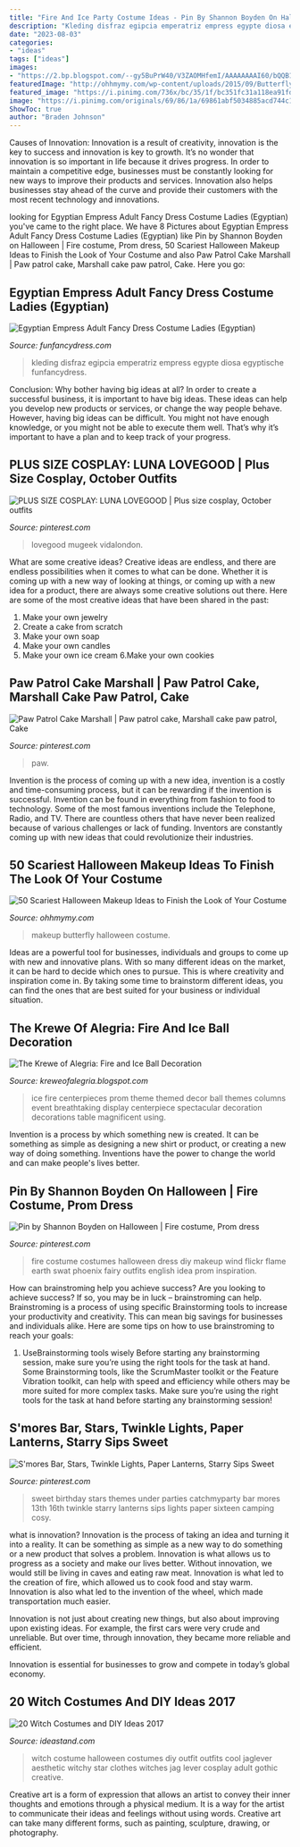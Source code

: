 ```yaml
---
title: "Fire And Ice Party Costume Ideas - Pin By Shannon Boyden On Halloween"
description: "Kleding disfraz egipcia emperatriz empress egypte diosa egyptische funfancydress"
date: "2023-08-03"
categories:
- "ideas"
tags: ["ideas"]
images:
- "https://2.bp.blogspot.com/--gy5BuPrW40/V3ZAOMHfemI/AAAAAAAAI60/bQQB1JDHOG0AzY4Ysmqw-Xy4f2ClHld-wCLcB/s1600/1e2c49661dee6b734e261e343d5d4584.jpg"
featuredImage: "http://ohhmymy.com/wp-content/uploads/2015/09/Butterfly.jpg"
featured_image: "https://i.pinimg.com/736x/bc/35/1f/bc351fc31a118ea91fd4440469da4f17.jpg"
image: "https://i.pinimg.com/originals/69/86/1a/69861abf5034885acd744c1d6091bafc.jpg"
ShowToc: true
author: "Braden Johnson"
---
```



Causes of Innovation:
Innovation is a result of creativity, innovation is the key to success and innovation is key to growth. It’s no wonder that innovation is so important in life because it drives progress. In order to maintain a competitive edge, businesses must be constantly looking for new ways to improve their products and services. Innovation also helps businesses stay ahead of the curve and provide their customers with the most recent technology and innovations.

	

		
looking for Egyptian Empress Adult Fancy Dress Costume Ladies (Egyptian) you've came to the right place. We have 8 Pictures about Egyptian Empress Adult Fancy Dress Costume Ladies (Egyptian) like Pin by Shannon Boyden on Halloween | Fire costume, Prom dress, 50 Scariest Halloween Makeup Ideas to Finish the Look of Your Costume and also Paw Patrol Cake Marshall | Paw patrol cake, Marshall cake paw patrol, Cake. Here you go:
		
    
## Egyptian Empress Adult Fancy Dress Costume Ladies (Egyptian)

<img loading=lazy src="https://www.funfancydress.com/media/catalog/product/cache/1/image/1200x/040ec09b1e35df139433887a97daa66f/S/A/SANC_3277.jpg" onerror="this.onerror=null;this.src='https://tse4.mm.bing.net/th?id=OIP.dd-pM6vkBt8izTLoXJpwKwHaNm&amp;pid=15.1';" alt="Egyptian Empress Adult Fancy Dress Costume Ladies (Egyptian)">

_Source: funfancydress.com_

>kleding disfraz egipcia emperatriz empress egypte diosa egyptische funfancydress. 

	

Conclusion: Why bother having big ideas at all?
In order to create a successful business, it is important to have big ideas. These ideas can help you develop new products or services, or change the way people behave. However, having big ideas can be difficult. You might not have enough knowledge, or you might not be able to execute them well. That’s why it’s important to have a plan and to keep track of your progress.

    
## PLUS SIZE COSPLAY: LUNA LOVEGOOD | Plus Size Cosplay, October Outfits

<img loading=lazy src="https://i.pinimg.com/736x/bc/35/1f/bc351fc31a118ea91fd4440469da4f17.jpg" onerror="this.onerror=null;this.src='https://tse2.mm.bing.net/th?id=OIP.w-FvEWRiPBbHAFgKFtJbqQHaLH&amp;pid=15.1';" alt="PLUS SIZE COSPLAY: LUNA LOVEGOOD | Plus size cosplay, October outfits">

_Source: pinterest.com_

>lovegood mugeek vidalondon. 

	

What are some creative ideas?
Creative ideas are endless, and there are endless possibilities when it comes to what can be done. Whether it is coming up with a new way of looking at things, or coming up with a new idea for a product, there are always some creative solutions out there. Here are some of the most creative ideas that have been shared in the past:
1. Make your own jewelry 
2. Create a cake from scratch 
3. Make your own soap 
4. Make your own candles 
5. Make your own ice cream 
6.Make your own cookies 

    
## Paw Patrol Cake Marshall | Paw Patrol Cake, Marshall Cake Paw Patrol, Cake

<img loading=lazy src="https://i.pinimg.com/736x/b2/94/d9/b294d98dce373a55c348c3f0f9c17f1c.jpg" onerror="this.onerror=null;this.src='https://tse2.mm.bing.net/th?id=OIP.8qEz7DmQY1jvfSKqCGVtcQHaLF&amp;pid=15.1';" alt="Paw Patrol Cake Marshall | Paw patrol cake, Marshall cake paw patrol, Cake">

_Source: pinterest.com_

>paw. 

	

Invention is the process of coming up with a new idea, invention is a costly and time-consuming process, but it can be rewarding if the invention is successful. Invention can be found in everything from fashion to food to technology. Some of the most famous inventions include the Telephone, Radio, and TV. There are countless others that have never been realized because of various challenges or lack of funding. Inventors are constantly coming up with new ideas that could revolutionize their industries.

    
## 50 Scariest Halloween Makeup Ideas To Finish The Look Of Your Costume

<img loading=lazy src="http://ohhmymy.com/wp-content/uploads/2015/09/Butterfly.jpg" onerror="this.onerror=null;this.src='https://tse2.mm.bing.net/th?id=OIP.5H5PX2I951zM2c5Nel3TrwHaJh&amp;pid=15.1';" alt="50 Scariest Halloween Makeup Ideas to Finish the Look of Your Costume">

_Source: ohhmymy.com_

>makeup butterfly halloween costume. 

	

Ideas are a powerful tool for businesses, individuals and groups to come up with new and innovative plans. With so many different ideas on the market, it can be hard to decide which ones to pursue. This is where creativity and inspiration come in. By taking some time to brainstorm different ideas, you can find the ones that are best suited for your business or individual situation.

    
## The Krewe Of Alegria: Fire And Ice Ball Decoration

<img loading=lazy src="https://2.bp.blogspot.com/--gy5BuPrW40/V3ZAOMHfemI/AAAAAAAAI60/bQQB1JDHOG0AzY4Ysmqw-Xy4f2ClHld-wCLcB/s1600/1e2c49661dee6b734e261e343d5d4584.jpg" onerror="this.onerror=null;this.src='https://tse4.mm.bing.net/th?id=OIP.ecMXSMHT0dryUuXrfQKIrgHaLI&amp;pid=15.1';" alt="The Krewe of Alegria: Fire and Ice Ball Decoration">

_Source: kreweofalegria.blogspot.com_

>ice fire centerpieces prom theme themed decor ball themes columns event breathtaking display centerpiece spectacular decoration decorations table magnificent using. 

	

Invention is a process by which something new is created. It can be something as simple as designing a new shirt or product, or creating a new way of doing something. Inventions have the power to change the world and can make people's lives better.

    
## Pin By Shannon Boyden On Halloween | Fire Costume, Prom Dress

<img loading=lazy src="https://i.pinimg.com/originals/69/86/1a/69861abf5034885acd744c1d6091bafc.jpg" onerror="this.onerror=null;this.src='https://tse2.mm.bing.net/th?id=OIP.V1FcJEM2l7ifniMcir0gSQHaJ4&amp;pid=15.1';" alt="Pin by Shannon Boyden on Halloween | Fire costume, Prom dress">

_Source: pinterest.com_

>fire costume costumes halloween dress diy makeup wind flickr flame earth swat phoenix fairy outfits english idea prom inspiration. 

	

How can brainstroming help you achieve success?
Are you looking to achieve success? If so, you may be in luck – brainstroming can help. Brainstroming is a process of using specific Brainstorming tools to increase your productivity and creativity. This can mean big savings for businesses and individuals alike. Here are some tips on how to use brainstroming to reach your goals: 
1. UseBrainstorming tools wisely 
Before starting any brainstorming session, make sure you’re using the right tools for the task at hand. Some Brainstorming tools, like the ScrumMaster toolkit or the Feature Vibration toolkit, can help with speed and efficiency while others may be more suited for more complex tasks. Make sure you’re using the right tools for the task at hand before starting any brainstorming session! 

    
## S&#039;mores Bar, Stars, Twinkle Lights, Paper Lanterns, Starry Sips Sweet

<img loading=lazy src="https://i.pinimg.com/736x/99/54/03/9954030604c8bb77d70d024ace6499e3--th-party-themes-th-party-ideas.jpg%3fb%3dt" onerror="this.onerror=null;this.src='https://tse3.mm.bing.net/th?id=OIP.kC1PjIcjWuqngP83iIBzUgHaJ3&amp;pid=15.1';" alt="S&#039;mores Bar, Stars, Twinkle Lights, Paper Lanterns, Starry Sips Sweet">

_Source: pinterest.com_

>sweet birthday stars themes under parties catchmyparty bar mores 13th 16th twinkle starry lanterns sips lights paper sixteen camping cosy. 

	

what is innovation?
Innovation is the process of taking an idea and turning it into a reality. It can be something as simple as a new way to do something or a new product that solves a problem. Innovation is what allows us to progress as a society and make our lives better.
Without innovation, we would still be living in caves and eating raw meat. Innovation is what led to the creation of fire, which allowed us to cook food and stay warm. Innovation is also what led to the invention of the wheel, which made transportation much easier.

Innovation is not just about creating new things, but also about improving upon existing ideas. For example, the first cars were very crude and unreliable. But over time, through innovation, they became more reliable and efficient.

Innovation is essential for businesses to grow and compete in today’s global economy.

    
## 20 Witch Costumes And DIY Ideas 2017

<img loading=lazy src="https://ideastand.com/wp-content/uploads/2017/09/witch-costume-diy/2-witch-costume-diy-ideas-tutorials.jpg" onerror="this.onerror=null;this.src='https://tse4.mm.bing.net/th?id=OIP.aKQz5Ue1PwPyr3JzTWmcLQHaLl&amp;pid=15.1';" alt="20 Witch Costumes and DIY Ideas 2017">

_Source: ideastand.com_

>witch costume halloween costumes diy outfit outfits cool jaglever aesthetic witchy star clothes witches jag lever cosplay adult gothic creative. 

	

Creative art is a form of expression that allows an artist to convey their inner thoughts and emotions through a physical medium. It is a way for the artist to communicate their ideas and feelings without using words. Creative art can take many different forms, such as painting, sculpture, drawing, or photography.

